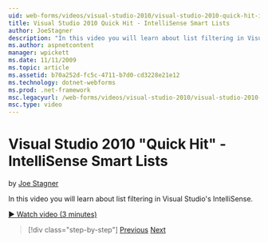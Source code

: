 ```yaml
---
uid: web-forms/videos/visual-studio-2010/visual-studio-2010-quick-hit-intellisense-smart-lists
title: Visual Studio 2010 Quick Hit - IntelliSense Smart Lists
author: JoeStagner
description: "In this video you will learn about list filtering in Visual Studio's IntelliSense."
ms.author: aspnetcontent
manager: wpickett
ms.date: 11/11/2009
ms.topic: article
ms.assetid: b70a252d-fc5c-4711-b7d0-cd3228e21e12
ms.technology: dotnet-webforms
ms.prod: .net-framework
msc.legacyurl: /web-forms/videos/visual-studio-2010/visual-studio-2010-quick-hit-intellisense-smart-lists
msc.type: video
---
```

Visual Studio 2010 "Quick Hit" - IntelliSense Smart Lists
====================
by [Joe Stagner](https://github.com/JoeStagner)

In this video you will learn about list filtering in Visual Studio's IntelliSense.

[&#9654; Watch video (3 minutes)](https://channel9.msdn.com/Blogs/ASP-NET-Site-Videos/visual-studio-2010-quick-hit-intellisense-smart-lists)

> [!div class="step-by-step"]
> [Previous](visual-studio-2010-quick-hit-code-search-view-hierarchy.md)
> [Next](visual-studio-2010-quick-hit-multi-monitor-support.md)
